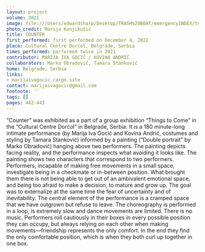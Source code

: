 ```yaml
---
layout: project
volume: 2021
image: file:///Users/edwardsharp/Desktop/TRASH%20BOAT/emergencyINDEX/ten_plus/guts/Links/1665444987997__Counter--Marija_Iva_Goci___Kovina_Andri_.jpg
photo_credit: Marija Konjikušić
title: COUNTER
first_performed: first performed on December 4, 2021
place: Cultural Centre Dorćol, Belgrade, Serbia
times_performed: performed twice in 2021
contributor: MARIJA IVA GOCIĆ / KOVINA ANDRIĆ
collaborators: Marko Obradović, Tamara Stanković
home: Belgrade, Serbia
links:
- marijaivagocic.cargo.site
contact: marijaivagocic@gmail.com
footnote: ''
tags: []
pages: 442-443
---
```

“Counter” was exhibited as a part of a group exhibition “Things to Come” in the “Cultural Centre Dorćol” in Belgrade, Serbia. It is a 180 minute-long intimate performance (by Marija Iva Gocić and Kovina Andrić, costumes and styling by Tamara Stanković) informed by a painting (“Double portrait” by Marko Obradović) hanging above two performers. The painting depicts facing reality, and the performance inspects what avoiding it looks like. The painting shows two characters that correspond to two performers. Performers, incapable of making free movements in a small space, investigate being in a checkmate or in-between position. What brought them there is not being able to get out of an ambivalent emotional space, and being too afraid to make a decision, to mature and grow up. The goal was to externalize at the same time the fear of uncertainty and of inevitability. The central element of the performance is a cramped space that we have outgrown but refuse to leave. The choreography is performed in a loop, is extremely slow and dance movements are limited. There is no music. Performers roll cautiously in their boxes in every possible position they can occupy, but always relying on each other when making movements—friendship represents the only comfort. In the end they find the only comfortable position, which is when they both curl up together in one box.